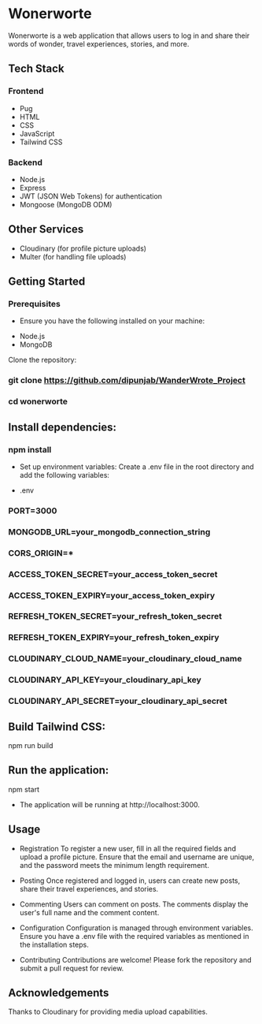 # Wonerworte

Wonerworte is a web application that allows users to log in and share their words of wonder, travel experiences, stories, and more.

## Tech Stack

### Frontend
- Pug
- HTML
- CSS
- JavaScript
- Tailwind CSS

### Backend
- Node.js
- Express
- JWT (JSON Web Tokens) for authentication
- Mongoose (MongoDB ODM)

## Other Services
- Cloudinary (for profile picture uploads)
- Multer (for handling file uploads)

## Getting Started
  ### Prerequisites
   + Ensure you have the following installed on your machine:
    
- Node.js
- MongoDB

Clone the repository:

### git clone https://github.com/dipunjab/WanderWrote_Project
### cd wonerworte

## Install dependencies:
  ### npm install

- Set up environment variables:
    Create a .env file in the root directory and add the following variables:

+ .env

### PORT=3000
### MONGODB_URL=your_mongodb_connection_string
### CORS_ORIGIN=*

### ACCESS_TOKEN_SECRET=your_access_token_secret
### ACCESS_TOKEN_EXPIRY=your_access_token_expiry
### REFRESH_TOKEN_SECRET=your_refresh_token_secret
### REFRESH_TOKEN_EXPIRY=your_refresh_token_expiry

### CLOUDINARY_CLOUD_NAME=your_cloudinary_cloud_name
### CLOUDINARY_API_KEY=your_cloudinary_api_key
### CLOUDINARY_API_SECRET=your_cloudinary_api_secret

## Build Tailwind CSS:
   npm run build

## Run the application:
   npm start
   
- The application will be running at http://localhost:3000.

## Usage
- Registration
    To register a new user, fill in all the required fields and upload a profile picture. Ensure that the email and username are unique, and the password meets the minimum length requirement.

- Posting
    Once registered and logged in, users can create new posts, share their travel experiences, and stories.

- Commenting
    Users can comment on posts. The comments display the user's full name and the comment content.

+ Configuration
    Configuration is managed through environment variables. Ensure you have a .env file with the required variables as mentioned in the installation steps.

+ Contributing
Contributions are welcome! Please fork the repository and submit a pull request for review.


## Acknowledgements
Thanks to Cloudinary for providing media upload capabilities.
